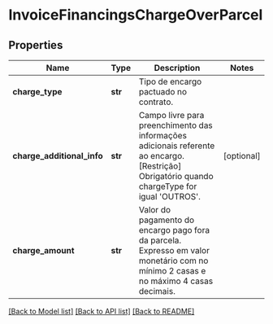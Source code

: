 # InvoiceFinancingsChargeOverParcel

## Properties
Name | Type | Description | Notes
------------ | ------------- | ------------- | -------------
**charge_type** | **str** | Tipo de encargo pactuado no contrato. | 
**charge_additional_info** | **str** | Campo livre para preenchimento das informações adicionais referente ao encargo.  [Restrição] Obrigatório quando chargeType for igual &#x27;OUTROS&#x27;.  | [optional] 
**charge_amount** | **str** | Valor do pagamento do encargo pago fora da parcela. Expresso em valor monetário com no mínimo 2 casas e no máximo 4 casas decimais. | 

[[Back to Model list]](../README.md#documentation-for-models) [[Back to API list]](../README.md#documentation-for-api-endpoints) [[Back to README]](../README.md)

